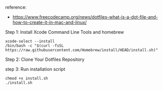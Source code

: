 reference:
- https://www.freecodecamp.org/news/dotfiles-what-is-a-dot-file-and-how-to-create-it-in-mac-and-linux/



Step 1: Install Xcode Command Line Tools and homebrew
```
xcode-select --install
/bin/bash -c "$(curl -fsSL https://raw.githubusercontent.com/Homebrew/install/HEAD/install.sh)"
```

Step 2: Clone Your Dotfiles Repository

step 3: Run installation script
```
chmod +x install.sh
./install.sh
```
